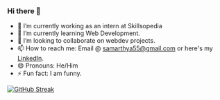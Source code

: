 ### Hi there 👋

- 🔭 I’m currently working as an intern at Skillsopedia
- 🌱 I’m currently learning Web Development.
- 👯 I’m looking to collaborate on webdev projects.
- 📫 How to reach me: Email @ samarthya55@gmail.com or here's my <a href="https://www.linkedin.com/in/samarthya-singh-17a261152/">LinkedIn</a>.
- 😄 Pronouns: He/Him
- ⚡ Fun fact: I am funny.

[![GitHub Streak](http://github-readme-streak-stats.herokuapp.com?user=Samarthya2912&theme=radical&hide_border=true&date_format=M%20j%5B%2C%20Y%5D)](https://git.io/streak-stats)

